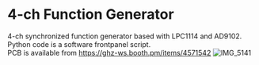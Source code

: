 # 4-ch Function Generator

4-ch synchronized function generator based with LPC1114 and AD9102.<br>
Python code is a software frontpanel script.<br>
PCB is available from https://ghz-ws.booth.pm/items/4571542
![IMG_5141](https://user-images.githubusercontent.com/52226620/220907540-e49cc8e9-82f4-4741-9c23-10d4799e83a1.jpg)
